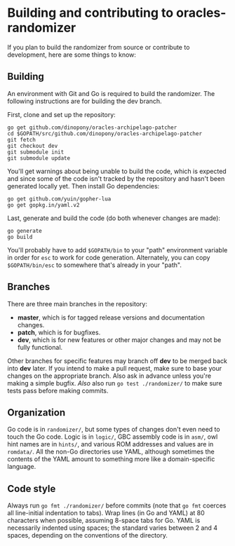 # Building and contributing to oracles-randomizer

If you plan to build the randomizer from source or contribute to development,
here are some things to know:


## Building

An environment with Git and Go is required to build the randomizer. The
following instructions are for building the dev branch.

First, clone and set up the repository:

```
go get github.com/dinopony/oracles-archipelago-patcher
cd $GOPATH/src/github.com/dinopony/oracles-archipelago-patcher
git fetch
git checkout dev
git submodule init
git submodule update
```

You'll get warnings about being unable to build the code, which is expected and
since some of the code isn't tracked by the repository and hasn't been
generated locally yet. Then install Go dependencies:

```
go get github.com/yuin/gopher-lua
go get gopkg.in/yaml.v2
```

Last, generate and build the code (do both whenever changes are made):

```
go generate
go build
```

You'll probably have to add `$GOPATH/bin` to your "path" environment variable
in order for `esc` to work for code generation. Alternately, you can copy
`$GOPATH/bin/esc` to somewhere that's already in your "path".


## Branches

There are three main branches in the repository:

- **master**, which is for tagged release versions and documentation changes.
- **patch**, which is for bugfixes.
- **dev**, which is for new features or other major changes and may not be
  fully functional.

Other branches for specific features may branch off **dev** to be merged back
into **dev** later. If you intend to make a pull request, make sure to base
your changes on the appropriate branch. Also ask in advance unless you're
making a simple bugfix. *Also* also run `go test ./randomizer/` to make sure
tests pass before making commits.


## Organization

Go code is in `randomizer/`, but some types of changes don't even need to touch
the Go code. Logic is in `logic/`, GBC assembly code is in `asm/`, owl hint
names are in `hints/`, and various ROM addresses and values are in `romdata/`.
All the non-Go directories use YAML, although sometimes the contents of the
YAML amount to something more like a domain-specific language.


## Code style

Always run `go fmt ./randomizer/` before commits (note that `go fmt` coerces
all line-initial indentation to tabs). Wrap lines (in Go and YAML) at 80
characters when possible, assuming 8-space tabs for Go. YAML is necessarily
indented using spaces; the standard varies between 2 and 4 spaces, depending on
the conventions of the directory.
